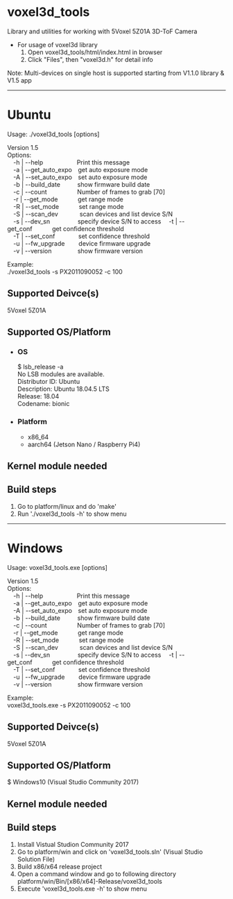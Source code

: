# voxel3d_tools
Library and utilities for working with 5Voxel 5Z01A 3D-ToF Camera  
* For usage of voxel3d library
  1. Open voxel3d_tools/html/index.html in browser
  2. Click "Files", then "voxel3d.h" for detail info

Note: Multi-devices on single host is supported starting from V1.1.0 library & V1.5 app

-------------------------------------------------------------------------------
# Ubuntu
Usage: ./voxel3d_tools [options]  
  
Version 1.5  
Options:  
&emsp;-h | --help&emsp;&emsp;&emsp;&emsp;&emsp;&nbsp;&nbsp;Print this message  
&emsp;-a | --get_auto_expo&emsp;get auto exposure mode  
&emsp;-A | --set_auto_expo&emsp;set auto exposure mode  
&emsp;-b | --build_date&emsp;&emsp;&nbsp;&nbsp;&nbsp;show firmware build date  
&emsp;-c | --count&emsp;&emsp;&emsp;&emsp;&emsp;Number of frames to grab [70]  
&emsp;-r | --get_mode&emsp;&emsp;&emsp;&nbsp;get range mode  
&emsp;-R | --set_mode&emsp;&emsp;&emsp;&nbsp;set range mode  
&emsp;-S | --scan_dev&emsp;&emsp;&emsp;&nbsp;&nbsp;scan devices and list device S/N  
&emsp;-s | --dev_sn&emsp;&emsp;&emsp;&emsp;&nbsp;&nbsp;specify device S/N to access 
&emsp;-t | --get_conf&emsp;&emsp;&emsp;&nbsp;get confidence threshold  
&emsp;-T | --set_conf&emsp;&emsp;&emsp;&nbsp;&nbsp;&nbsp;set confidence threshold  
&emsp;-u | --fw_upgrade&emsp;&emsp;&nbsp;device firmware upgrade  
&emsp;-v | --version&emsp;&emsp;&emsp;&emsp;&nbsp;show firmware version  
  
  
Example:  
./voxel3d_tools -s PX2011090052 -c 100  
  
  
Supported Deivce(s)
-------------------------------------------------------------------------------
5Voxel 5Z01A  
  
Supported OS/Platform
-------------------------------------------------------------------------------
* ### OS  
  $ lsb_release -a  
  No LSB modules are available.  
  Distributor ID:	Ubuntu  
  Description:	Ubuntu 18.04.5 LTS  
  Release:	18.04  
  Codename:	bionic  
  
* ### Platform  
  * x86_64
  * aarch64 (Jetson Nano / Raspberry Pi4)
  
Kernel module needed
-------------------------------------------------------------------------------

Build steps
-------------------------------------------------------------------------------
1. Go to platform/linux and do 'make'  
2. Run './voxel3d_tools -h' to show menu  
  
  
  
-------------------------------------------------------------------------------
# Windows
Usage: voxel3d_tools.exe [options]  
  
Version 1.5  
Options:  
&emsp;-h | --help&emsp;&emsp;&emsp;&emsp;&emsp;&nbsp;&nbsp;Print this message  
&emsp;-a | --get_auto_expo&emsp;get auto exposure mode  
&emsp;-A | --set_auto_expo&emsp;set auto exposure mode  
&emsp;-b | --build_date&emsp;&emsp;&nbsp;&nbsp;&nbsp;show firmware build date  
&emsp;-c | --count&emsp;&emsp;&emsp;&emsp;&emsp;Number of frames to grab [70]  
&emsp;-r | --get_mode&emsp;&emsp;&emsp;&nbsp;get range mode  
&emsp;-R | --set_mode&emsp;&emsp;&emsp;&nbsp;set range mode  
&emsp;-S | --scan_dev&emsp;&emsp;&emsp;&nbsp;&nbsp;scan devices and list device S/N  
&emsp;-s | --dev_sn&emsp;&emsp;&emsp;&emsp;&nbsp;&nbsp;specify device S/N to access 
&emsp;-t | --get_conf&emsp;&emsp;&emsp;&nbsp;get confidence threshold  
&emsp;-T | --set_conf&emsp;&emsp;&emsp;&nbsp;&nbsp;&nbsp;set confidence threshold  
&emsp;-u | --fw_upgrade&emsp;&emsp;&nbsp;device firmware upgrade  
&emsp;-v | --version&emsp;&emsp;&emsp;&emsp;&nbsp;show firmware version  
  
  
Example:  
voxel3d_tools.exe -s PX2011090052 -c 100  
  
  
Supported Deivce(s)
-------------------------------------------------------------------------------
5Voxel 5Z01A  

Supported OS/Platform
-------------------------------------------------------------------------------
$ Windows10 (Visual Studio Community 2017)  
  
  
Kernel module needed
-------------------------------------------------------------------------------

Build steps
-------------------------------------------------------------------------------
1. Install Vistual Studion Community 2017  
2. Go to platform/win and click on 'voxel3d_tools.sln' (Visual Studio Solution File)  
3. Build x86/x64 release project  
4. Open a command window and go to following directory  
        platform/win/Bin/[x86/x64]-Release/voxel3d_tools  
5. Execute 'voxel3d_tools.exe -h' to show menu  
